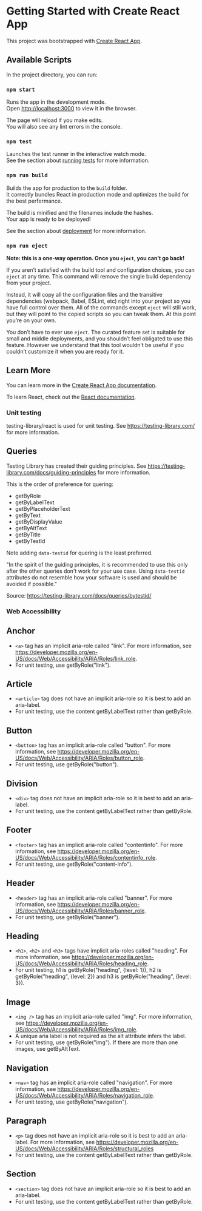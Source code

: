 # Getting Started with Create React App

This project was bootstrapped with [Create React App](https://github.com/facebook/create-react-app).

## Available Scripts

In the project directory, you can run:

### `npm start`

Runs the app in the development mode.\
Open [http://localhost:3000](http://localhost:3000) to view it in the browser.

The page will reload if you make edits.\
You will also see any lint errors in the console.

### `npm test`

Launches the test runner in the interactive watch mode.\
See the section about [running tests](https://facebook.github.io/create-react-app/docs/running-tests) for more information.

### `npm run build`

Builds the app for production to the `build` folder.\
It correctly bundles React in production mode and optimizes the build for the best performance.

The build is minified and the filenames include the hashes.\
Your app is ready to be deployed!

See the section about [deployment](https://facebook.github.io/create-react-app/docs/deployment) for more information.

### `npm run eject`

**Note: this is a one-way operation. Once you `eject`, you can’t go back!**

If you aren’t satisfied with the build tool and configuration choices, you can `eject` at any time. This command will remove the single build dependency from your project.

Instead, it will copy all the configuration files and the transitive dependencies (webpack, Babel, ESLint, etc) right into your project so you have full control over them. All of the commands except `eject` will still work, but they will point to the copied scripts so you can tweak them. At this point you’re on your own.

You don’t have to ever use `eject`. The curated feature set is suitable for small and middle deployments, and you shouldn’t feel obligated to use this feature. However we understand that this tool wouldn’t be useful if you couldn’t customize it when you are ready for it.

## Learn More

You can learn more in the [Create React App documentation](https://facebook.github.io/create-react-app/docs/getting-started).

To learn React, check out the [React documentation](https://reactjs.org/).

### Unit testing

testing-library/react is used for unit testing. See https://testing-library.com/ for more information.

## Queries

Testing Library has created their guiding principles. See https://testing-library.com/docs/guiding-principles for more information.

This is the order of preference for quering:

- getByRole
- getByLabelText
- getByPlaceholderText
- getByText
- getByDisplayValue
- getByAltText
- getByTitle
- getByTestId

Note adding `data-testid` for quering is the least preferred.

"In the spirit of the guiding principles, it is recommended to use this only after the other queries don't work for your use case. Using `data-testid` attributes do not resemble how your software is used and should be avoided if possible."

Source: https://testing-library.com/docs/queries/bytestid/

### Web Accessibility

## Anchor

- `<a>` tag has an implicit aria-role called "link". For more information, see https://developer.mozilla.org/en-US/docs/Web/Accessibility/ARIA/Roles/link_role.
- For unit testing, use getByRole("link").

## Article

- `<article>` tag does not have an implicit aria-role so it is best to add an aria-label.
- For unit testing, use the content getByLabelText rather than getByRole.

## Button

- `<button>` tag has an implicit aria-role called "button". For more information, see https://developer.mozilla.org/en-US/docs/Web/Accessibility/ARIA/Roles/button_role.
- For unit testing, use getByRole("button").

## Division

- `<div>` tag does not have an implicit aria-role so it is best to add an aria-label.
- For unit testing, use the content getByLabelText rather than getByRole.

## Footer

- `<footer>` tag has an implicit aria-role called "contentinfo". For more information, see https://developer.mozilla.org/en-US/docs/Web/Accessibility/ARIA/Roles/contentinfo_role.
- For unit testing, use getByRole("content-info").

## Header

- `<header>` tag has an implicit aria-role called "banner". For more information, see https://developer.mozilla.org/en-US/docs/Web/Accessibility/ARIA/Roles/banner_role.
- For unit testing, use getByRole("banner").

## Heading

- `<h1>`, `<h2>` and `<h3>` tags have implicit aria-roles called "heading". For more information, see https://developer.mozilla.org/en-US/docs/Web/Accessibility/ARIA/Roles/heading_role.
- For unit testing, h1 is getByRole("heading", {level: 1}), h2 is getByRole("heading", {level: 2}) and h3 is getByRole("heading", {level: 3}).

## Image

- `<img />` tag has an implicit aria-role called "img". For more information, see https://developer.mozilla.org/en-US/docs/Web/Accessibility/ARIA/Roles/img_role.
- A unique aria label is not required as the alt attribute infers the label.
- For unit testing, use getByRole("img"). If there are more than one images, use getByAltText.

## Navigation

- `<nav>` tag has an implicit aria-role called "navigation". For more information, see https://developer.mozilla.org/en-US/docs/Web/Accessibility/ARIA/Roles/navigation_role.
- For unit testing, use getByRole("navigation").

## Paragraph

- `<p>` tag does not have an implicit aria-role so it is best to add an aria-label. For more information, see https://developer.mozilla.org/en-US/docs/Web/Accessibility/ARIA/Roles/structural_roles
- For unit testing, use the content getByLabelText rather than getByRole.

## Section

- `<section>` tag does not have an implicit aria-role so it is best to add an aria-label.
- For unit testing, use the content getByLabelText rather than getByRole.

